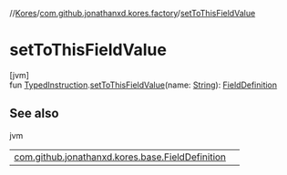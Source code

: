 //[Kores](../../index.md)/[com.github.jonathanxd.kores.factory](index.md)/[setToThisFieldValue](set-to-this-field-value.md)

# setToThisFieldValue

[jvm]\
fun [TypedInstruction](../com.github.jonathanxd.kores.base/-typed-instruction/index.md).[setToThisFieldValue](set-to-this-field-value.md)(name: [String](https://kotlinlang.org/api/latest/jvm/stdlib/kotlin/-string/index.html)): [FieldDefinition](../com.github.jonathanxd.kores.base/-field-definition/index.md)

## See also

jvm

| | |
|---|---|
| [com.github.jonathanxd.kores.base.FieldDefinition](../com.github.jonathanxd.kores.base/-field-definition/index.md) |  |
